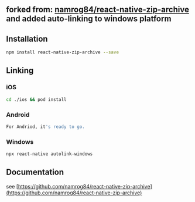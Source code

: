 ## forked from: [namrog84/react-native-zip-archive](https://github.com/namrog84/react-native-zip-archive) and added auto-linking to windows platform

## Installation

```bash
npm install react-native-zip-archive --save
```

## Linking

### iOS


````bash
cd ./ios && pod install
````

### Android

````bash
For Andriod, it's ready to go.
````

### Windows

````bash
npx react-native autolink-windows
````


## Documentation

see [https://github.com/namrog84/react-native-zip-archive](https://github.com/namrog84/react-native-zip-archive)
